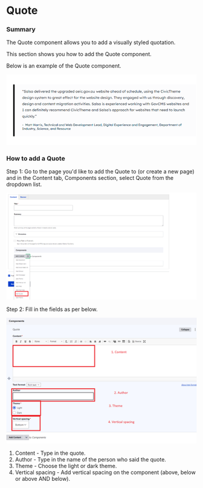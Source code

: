 # Quote

### Summary

The Quote component allows you to add a visually styled quotation.&#x20;

This section shows you how to add the Quote component.&#x20;

Below is an example of the Quote component.

![](<../../.gitbook/assets/image (54).png>)

### How to add a Quote

Step 1: Go to the page you'd like to add the Quote to (or create a new page) and in the Content tab, Components section, select Quote from the dropdown list.

![](<../../.gitbook/assets/image (34).png>)

Step 2: Fill in the fields as per below.

![](<../../.gitbook/assets/image (50).png>)

1. Content - Type in the quote.
2. Author - Type in the name of the person who said the quote.&#x20;
3. Theme - Choose the light or dark theme.
4. Vertical spacing - Add vertical spacing on the component (above, below or above AND below).

